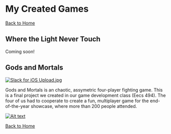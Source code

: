 # My Created Games

[Back to Home](https://forhago.github.io/brianye.github.io/)

## Where the Light Never Touch

Coming soon!


## Gods and Mortals

[![Slack for iOS Upload.jpg](https://s24.postimg.org/e8t9yfhqd/Slack_for_i_OS_Upload.jpg)](https://postimg.org/image/4o9nbjse9/)

Gods and Mortals is an chaotic, assymetric four-player fighting game. This is a final project we created in our game development class (Eecs 494). The four of us had to cooperate to create a fun, multiplayer game for the end-of-the-year showcase, where more than 200 people attended.

[![Alt text](https://img.youtube.com/vi/VID/0.jpg)](https://youtu.be/dIxCFT917no)

[Back to Home](https://forhago.github.io/brianye.github.io/)